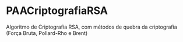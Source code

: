 # PAACriptografiaRSA
Algoritmo de Criptografia RSA, com métodos de quebra da criptografia (Força Bruta, Pollard-Rho e Brent)

